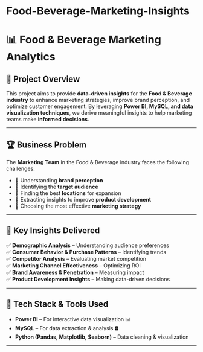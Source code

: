 # Food-Beverage-Marketing-Insights
# 📊 Food & Beverage Marketing Analytics

## 🚀 Project Overview  
This project aims to provide **data-driven insights** for the **Food & Beverage industry** to enhance marketing strategies, improve brand perception, and optimize customer engagement. By leveraging **Power BI, MySQL, and data visualization techniques**, we derive meaningful insights to help marketing teams make **informed decisions**.

---

## 🏆 **Business Problem**
The **Marketing Team** in the Food & Beverage industry faces the following challenges:
- 📌 Understanding **brand perception**  
- 📌 Identifying the **target audience**  
- 📌 Finding the best **locations** for expansion  
- 📌 Extracting insights to improve **product development**  
- 📌 Choosing the most effective **marketing strategy**  

---

## 🎯 **Key Insights Delivered**
✅ **Demographic Analysis** – Understanding audience preferences  
✅ **Consumer Behavior & Purchase Patterns** – Identifying trends  
✅ **Competitor Analysis** – Evaluating market competition  
✅ **Marketing Channel Effectiveness** – Optimizing ROI  
✅ **Brand Awareness & Penetration** – Measuring impact  
✅ **Product Development Insights** – Making data-driven decisions  

---

## 🔧 **Tech Stack & Tools Used**
- **Power BI** – For interactive data visualization 📊  
- **MySQL** – For data extraction & analysis 🛢️  
- **Python (Pandas, Matplotlib, Seaborn)** – Data cleaning & visualization

---
